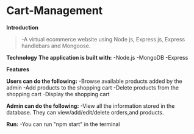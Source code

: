 # Cart-Management
**Introduction**
>-A virtual ecommerce website using Node js, Express js, Express handlebars and Mongoose.
 
**Technology**
    **The application is built with:**
-Node.js
-MongoDB 
-Express 
 
**Features**

**Users can do the following:**
-Browse available products added by the admin
-Add products to the shopping cart
-Delete products from the shopping cart
-Display the shopping cart

**Admin can do the following:**
-View all the information stored in the database. They can view/add/edit/delete orders,and products.

**Run:**
-You can run "npm start" in the terminal
